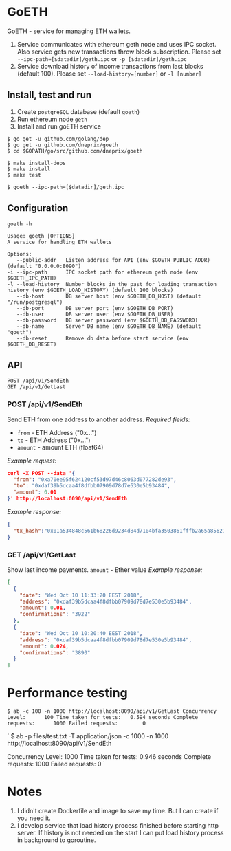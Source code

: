 # GoETH

GoETH - service for managing ETH wallets.
1. Service communicates with ethereum geth node and uses IPC socket. Also service gets new transactions throw block subscription. Please set `--ipc-path=[$datadir]/geth.ipc` or `-p [$datadir]/geth.ipc`
2. Service download history of income transactions from last blocks (default 100). Please set `--load-history=[number]` or `-l [number]`

## Install, test and run

1. Create `postgreSQL` database (default `goeth`)
2. Run ethereum node `geth`
3. Install and run goETH service
```
$ go get -u github.com/golang/dep
$ go get -u github.com/dneprix/goeth
$ cd $GOPATH/go/src/github.com/dneprix/goeth

$ make install-deps
$ make install
$ make test

$ goeth --ipc-path=[$datadir]/geth.ipc
```

## Configuration

```
goeth -h

Usage: goeth [OPTIONS]
A service for handling ETH wallets

Options:              
   --public-addr   Listen address for API (env $GOETH_PUBLIC_ADDR) (default "0.0.0.0:8090")
-i --ipc-path      IPC socket path for ethereum geth node (env $GOETH_IPC_PATH)
-l --load-history  Number blocks in the past for loading transaction history (env $GOETH_LOAD_HISTORY) (default 100 blocks)
   --db-host       DB server host (env $GOETH_DB_HOST) (default "/run/postgresql")
   --db-port       DB server port (env $GOETH_DB_PORT)
   --db-user       DB server user (env $GOETH_DB_USER)
   --db-password   DB server password (env $GOETH_DB_PASSWORD)
   --db-name       Server DB name (env $GOETH_DB_NAME) (default "goeth")
   --db-reset      Remove db data before start service (env $GOETH_DB_RESET)

```

## API

```
POST /api/v1/SendEth
GET /api/v1/GetLast
```

### POST /api/v1/SendEth
Send ETH from one address to another address.
*Required fields:*
* `from` - ETH Address ("0x...")
* `to` - ETH Address ("0x...")
* `amount` - amount ETH (float64)

*Example request:*
```json
curl -X POST --data '{
  "from": "0xa70ee95f624120cf53d97d46c8063d077282de93",
  "to": "0xdaf39b5dcaa4f8dfbb07909d78d7e530e5b93484",
  "amount": 0.01
}' http://localhost:8090/api/v1/SendEth
```
*Example response:*
```json
{
  "tx_hash":"0x01a534848c561b68226d9234d84d7104bfa3503861fffb2a65a85621c2f487b0"
}
```

### GET /api/v1/GetLast
Show last income payments. `amount` - Ether value
*Example response:*
```json
[
  {
    "date": "Wed Oct 10 11:33:20 EEST 2018",
    "address": "0xdaf39b5dcaa4f8dfbb07909d78d7e530e5b93484",
    "amount": 0.01,
    "confirmations": "3922"
  },
  {
    "date": "Wed Oct 10 10:20:40 EEST 2018",
    "address": "0xdaf39b5dcaa4f8dfbb07909d78d7e530e5b93484",
    "amount": 0.024,
    "confirmations": "3890"
  }
]
```

# Performance testing
`
$ ab -c 100 -n 1000 http://localhost:8090/api/v1/GetLast
Concurrency Level:      100
Time taken for tests:   0.594 seconds
Complete requests:      1000
Failed requests:        0
`

`
$ ab -p files/test.txt -T application/json -c 1000 -n 1000 http://localhost:8090/api/v1/SendEth

Concurrency Level:      1000
Time taken for tests:   0.946 seconds
Complete requests:      1000
Failed requests:        0
`

# Notes
1. I didn't create Dockerfile and image to save my time. But I can create if you need it.
2. I develop service that load history process finished before starting http server. If history is not needed on the start I can put load history process in background to goroutine.
